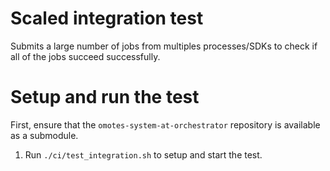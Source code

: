 # Scaled integration test
Submits a large number of jobs from multiples processes/SDKs to check if all of the jobs 
succeed successfully.

# Setup and run the test
First, ensure that the `omotes-system-at-orchestrator` repository is available as a submodule.

1. Run `./ci/test_integration.sh` to setup and start the test.
